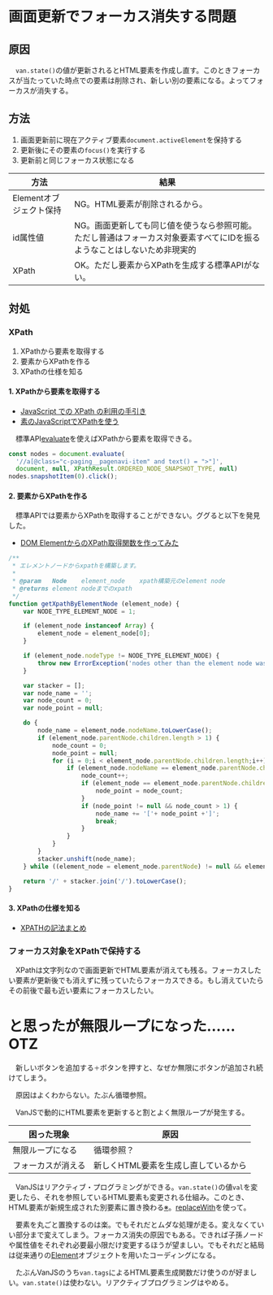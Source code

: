 # 画面更新でフォーカス消失する問題

## 原因

　`van.state()`の値が更新されるとHTML要素を作成し直す。このときフォーカスが当たっていた時点での要素は削除され、新しい別の要素になる。よってフォーカスが消失する。

## 方法

1. 画面更新前に現在アクティブ要素`document.activeElement`を保持する
2. 更新後にその要素の`focus()`を実行する
3. 更新前と同じフォーカス状態になる

方法|結果
----|----
Elementオブジェクト保持|NG。HTML要素が削除されるから。
id属性値|NG。画面更新しても同じ値を使うなら参照可能。ただし普通はフォーカス対象要素すべてにIDを振るようなことはしないため非現実的
XPath|OK。ただし要素からXPathを生成する標準APIがない。

## 対処

### XPath

1. XPathから要素を取得する
2. 要素からXPathを作る
3. XPathの仕様を知る

#### 1. XPathから要素を取得する

* [JavaScript での XPath の利用の手引き][MDN XPath]
* [素のJavaScriptでXPathを使う][]

[MDN XPath]:https://developer.mozilla.org/ja/docs/Web/XPath/Introduction_to_using_XPath_in_JavaScript
[evaluate]:https://developer.mozilla.org/ja/docs/Web/API/Document/evaluate
[素のJavaScriptでXPathを使う]:https://qiita.com/yugo-yamamoto/items/a0f8a77b28c613174b83
[DOM ElementからのXPath取得関数を作ってみた]:https://qiita.com/ProjectICKX/items/eb4a48598a15675897cb

　標準API[evaluate][]を使えばXPathから要素を取得できる。

```js
const nodes = document.evaluate(
  '//a[@class="c-paging__pagenavi-item" and text() = ">"]', 
  document, null, XPathResult.ORDERED_NODE_SNAPSHOT_TYPE, null)
nodes.snapshotItem(0).click();
```

#### 2. 要素からXPathを作る

　標準APIでは要素からXPathを取得することができない。ググると以下を発見した。

* [DOM ElementからのXPath取得関数を作ってみた][]

```js
/**
 * エレメントノードからxpathを構築します。
 *
 * @param   Node    element_node    xpath構築元のelement node
 * @returns element nodeまでのxpath
 */
function getXpathByElementNode (element_node) {
    var NODE_TYPE_ELEMENT_NODE = 1;

    if (element_node instanceof Array) {
        element_node = element_node[0];
    }

    if (element_node.nodeType != NODE_TYPE_ELEMENT_NODE) {
        throw new ErrorException('nodes other than the element node was passed. node_type:'+ element_node.nodeType +' node_name:'+ element_node.nodeName);
    }

    var stacker = [];
    var node_name = '';
    var node_count = 0;
    var node_point = null;

    do {
        node_name = element_node.nodeName.toLowerCase();
        if (element_node.parentNode.children.length > 1) {
            node_count = 0;
            node_point = null;
            for (i = 0;i < element_node.parentNode.children.length;i++) {
                if (element_node.nodeName == element_node.parentNode.children[i].nodeName) {
                    node_count++;
                    if (element_node == element_node.parentNode.children[i]) {
                        node_point = node_count;
                    }
                    if (node_point != null && node_count > 1) {
                        node_name += '['+ node_point +']';
                        break;
                    }
                }
            }
        }
        stacker.unshift(node_name);
    } while ((element_node = element_node.parentNode) != null && element_node.nodeName != '#document');

    return '/' + stacker.join('/').toLowerCase();
}
```

#### 3. XPathの仕様を知る

* [XPATHの記法まとめ][]

[XPATHの記法まとめ]:https://qiita.com/rllllho/items/cb1187cec0fb17fc650a

### フォーカス対象をXPathで保持する

　XPathは文字列なので画面更新でHTML要素が消えても残る。フォーカスしたい要素が更新後でも消えずに残っていたらフォーカスできる。もし消えていたらその前後で最も近い要素にフォーカスしたい。

# と思ったが無限ループになった……OTZ

　新しいボタンを追加する`＋`ボタンを押すと、なぜか無限にボタンが追加され続けてしまう。

　原因はよくわからない。たぶん循環参照。

　VanJSで動的にHTML要素を更新すると割とよく無限ループが発生する。

困った現象|原因
----------|----
無限ループになる|循環参照？
フォーカスが消える|新しくHTML要素を生成し直しているから

　VanJSはリアクティブ・プログラミングができる。`van.state()`の値`val`を変更したら、それを参照しているHTML要素も変更される仕組み。このとき、HTML要素が新規生成された別要素に置き換わる[※][VanJS update()]。[replaceWith][]を使って。

[VanJS update()]:https://github.com/vanjs-org/van/blob/main/src/van.js#L122C62-L122C73
[replaceWith]:https://developer.mozilla.org/ja/docs/Web/API/Element/replaceWith
[Element]:https://developer.mozilla.org/ja/docs/Web/API/Element

　要素を丸ごと置換するのは楽。でもそれだとムダな処理が走る。変えなくていい部分まで変えてしまう。フォーカス消失の原因でもある。できれば子孫ノードや属性値をそれぞれ必要最小限だけ変更するほうが望ましい。でもそれだと結局は従来通りの[Element][]オブジェクトを用いたコーディングになる。

　たぶんVanJSのうち`van.tags`によるHTML要素生成関数だけ使うのが好ましい。`van.state()`は使わない。リアクティブプログラミングはやめる。

